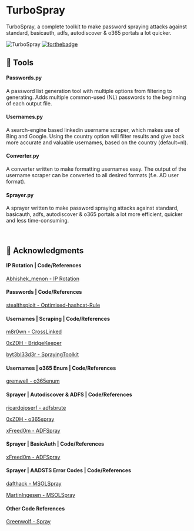 # TurboSpray

TurboSpray, a complete toolkit to make password spraying attacks against standard, basicauth, adfs, autodiscover & o365 portals a lot quicker.

![TurboSpray](https://user-images.githubusercontent.com/77905202/121153815-aebfbf80-c846-11eb-97d1-ca00425c4e11.png)
[![forthebadge](https://forthebadge.com/images/badges/made-with-python.svg)](https://forthebadge.com)

## 📖 Tools


#### Passwords.py

A password list generation tool with multiple options from filtering to generating. Adds multiple common-used (NL) passwords to the beginning of each output file.


#### Usernames.py

A search-engine based linkedin username scraper, which makes use of Bing and Google. Using the country option will filter results and give back more accurate and valuable usernames, based on the country (default=nl).


#### Converter.py

A converter written to make formatting usernames easy. The output of the username scraper can be converted to all desired formats (f.e. AD user format).


#### Sprayer.py

A sprayer written to make password spraying attacks against standard, basicauth, adfs, autodiscover & o365 portals a lot more efficient, quicker and less time-consuming.

&nbsp;
## 📃 Acknowledgments

#### IP Rotation | Code/References
[Abhishek_menon - IP Rotation](https://medium.com/@abhishek_menon/anonymous-web-crawling-in-10-minutes-edff782decdc)

#### Passwords | Code/References
[stealthsploit - Optimised-hashcat-Rule](https://github.com/stealthsploit/Optimised-hashcat-Rule)

#### Usernames | Scraping | Code/References
[m8r0wn - CrossLinked](https://github.com/m8r0wn/CrossLinked)

[0xZDH - BridgeKeeper](https://github.com/0xZDH/BridgeKeeper)

[byt3bl33d3r - SprayingToolkit](https://github.com/byt3bl33d3r/SprayingToolkit)

#### Usernames | o365 Enum | Code/References
[gremwell - o365enum](https://github.com/gremwell/o365enum)

#### Sprayer | Autodiscover & ADFS | Code/References
[ricardojoserf - adfsbrute](https://github.com/ricardojoserf/adfsbrute)

[0xZDH - o365spray](https://github.com/0xZDH/o365spray)

[xFreed0m - ADFSpray](https://github.com/xFreed0m/ADFSpray)

#### Sprayer | BasicAuth | Code/References
[xFreed0m - ADFSpray](https://github.com/xFreed0m/ADFSpray)

#### Sprayer | AADSTS Error Codes | Code/References
[dafthack - MSOLSpray](https://github.com/dafthack/MSOLSpray)

[MartinIngesen - MSOLSpray](https://github.com/MartinIngesen/MSOLSpray)

#### Other Code References
[Greenwolf - Spray](https://github.com/Greenwolf/Spray)
